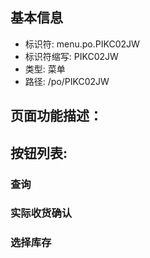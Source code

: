 
## 基本信息

- 标识符: menu.po.PIKC02JW
- 标识符缩写: PIKC02JW
- 类型: 菜单
- 路径: /po/PIKC02JW

## 页面功能描述：





## 按钮列表:


### 查询



### 实际收货确认



### 选择库存


